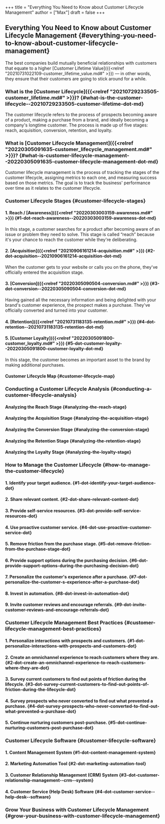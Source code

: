 +++
title = "Everything You Need to Know about Customer Lifecycle Management"
author = ["Max"]
draft = false
+++

## Everything You Need to Know about Customer Lifecycle Management {#everything-you-need-to-know-about-customer-lifecycle-management}

The best companies build mutually beneficial relationships with customers that
equate to a higher [Customer Lifetime Value]({{<relref "20210731022109-customer_lifetime_value.md#" >}}) — in other words, they ensure that
their customers are going to stick around for a while.


### What is the [Customer Lifecycle]({{<relref "20210729233505-customer_lifetime.md#" >}})? {#what-is-the-customer-lifecycle--20210729233505-customer-lifetime-dot-md}

The customer lifecycle refers to the process of prospects becoming aware of a
product, making a purchase from a brand, and ideally becoming a company's
longtime customer. The process is made up of five stages: reach, acquisition,
conversion, retention, and loyalty.


### What is [Customer Lifecycle Management]({{<relref "20220305091635-customer_lifecycle_management.md#" >}})? {#what-is-customer-lifecycle-management--20220305091635-customer-lifecycle-management-dot-md}

Customer lifecycle management is the process of tracking the stages of the
customer lifecycle, assigning metrics to each one, and measuring success based
on those metrics. The goal is to track the business' performance over time as it
relates to the customer lifecycle.


### Customer Lifecycle Stages {#customer-lifecycle-stages}


#### 1. Reach / [Awareness]({{<relref "20220303003159-awareness.md#" >}}) {#1-dot-reach-awareness--20220303003159-awareness-dot-md}

In this stage, a customer searches for a product after becoming aware of an
issue or problem they need to solve. This stage is called “reach” because it's
your chance to reach the customer while they're deliberating.


#### 2. [Acquisition]({{<relref "20210906161214-acquisition.md#" >}}) {#2-dot-acquisition--20210906161214-acquisition-dot-md}

When the customer gets to your website or calls you on the phone, they've
officially entered the acquisition stage.


#### 3. [Conversion]({{<relref "20220305090504-conversion.md#" >}}) {#3-dot-conversion--20220305090504-conversion-dot-md}

Having gained all the necessary information and being delighted with your
brand's customer experience, the prospect makes a purchase. They've officially
converted and turned into your customer.


#### 4. [Retention]({{<relref "20210731183135-retention.md#" >}}) {#4-dot-retention--20210731183135-retention-dot-md}


#### 5. [Customer Loyalty]({{<relref "20220305091800-customer_loyalty.md#" >}}) {#5-dot-customer-loyalty--20220305091800-customer-loyalty-dot-md}

In this stage, the customer becomes an important asset to the brand by making
additional purchases.


#### Customer Lifecycle Map {#customer-lifecycle-map}


### Conducting a Customer Lifecycle Analysis {#conducting-a-customer-lifecycle-analysis}


#### Analyzing the Reach Stage {#analyzing-the-reach-stage}


#### Analyzing the Acquisition Stage {#analyzing-the-acquisition-stage}


#### Analyzing the Conversion Stage {#analyzing-the-conversion-stage}


#### Analyzing the Retention Stage {#analyzing-the-retention-stage}


#### Analyzing the Loyalty Stage {#analyzing-the-loyalty-stage}


### How to Manage the Customer Lifecycle {#how-to-manage-the-customer-lifecycle}


#### 1. Identify your target audience. {#1-dot-identify-your-target-audience-dot}


#### 2. Share relevant content. {#2-dot-share-relevant-content-dot}


#### 3. Provide self-service resources. {#3-dot-provide-self-service-resources-dot}


#### 4. Use proactive customer service. {#4-dot-use-proactive-customer-service-dot}


#### 5. Remove friction from the purchase stage. {#5-dot-remove-friction-from-the-purchase-stage-dot}


#### 6. Provide support options during the purchasing decision. {#6-dot-provide-support-options-during-the-purchasing-decision-dot}


#### 7. Personalize the customer's experience after a purchase. {#7-dot-personalize-the-customer-s-experience-after-a-purchase-dot}


#### 8. Invest in automation. {#8-dot-invest-in-automation-dot}


#### 9. Invite customer reviews and encourage referrals. {#9-dot-invite-customer-reviews-and-encourage-referrals-dot}


### Customer Lifecycle Management Best Practices {#customer-lifecycle-management-best-practices}


#### 1. Personalize interactions with prospects and customers. {#1-dot-personalize-interactions-with-prospects-and-customers-dot}


#### 2. Create an omnichannel experience to reach customers where they are. {#2-dot-create-an-omnichannel-experience-to-reach-customers-where-they-are-dot}


#### 3. Survey current customers to find out points of friction during the lifecycle. {#3-dot-survey-current-customers-to-find-out-points-of-friction-during-the-lifecycle-dot}


#### 4. Survey prospects who never converted to find out what prevented a purchase. {#4-dot-survey-prospects-who-never-converted-to-find-out-what-prevented-a-purchase-dot}


#### 5. Continue nurturing customers post-purchase. {#5-dot-continue-nurturing-customers-post-purchase-dot}


### Customer Lifecycle Software {#customer-lifecycle-software}


#### 1. Content Management System {#1-dot-content-management-system}


#### 2. Marketing Automation Tool {#2-dot-marketing-automation-tool}


#### 3. Customer Relationship Management (CRM) System {#3-dot-customer-relationship-management--crm--system}


#### 4. Customer Service (Help Desk) Software {#4-dot-customer-service--help-desk--software}


### Grow Your Business with Customer Lifecycle Management {#grow-your-business-with-customer-lifecycle-management}